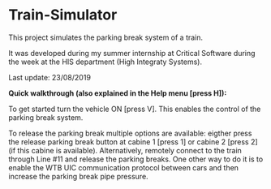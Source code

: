 # Train-Simulator

This project simulates the parking break system of a train.

It was developed during my summer internship at Critical Software during the week at the HIS department (High Integraty Systems).


Last update: 23/08/2019




**Quick walkthrough (also explained in the Help menu [press H]):**

To get started turn the vehicle ON [press V]. This enables the control of the parking break system.

To release the parking break multiple options are available: eigther press the release parking break button at cabine 1 [press 1] or cabine 2 [press 2] (if this cabine is available). Alternatively, remotely connect to the train through Line #11 and release the parking breaks. One other way to do it is to enable the WTB UIC communication protocol between cars and then increase the parking break pipe pressure.



   

